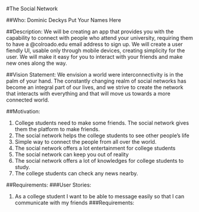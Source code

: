 #The Social Network

##Who:
Dominic Deckys
Put
Your
Names
Here

##Description: 
We will be creating an app that provides you with the capability to connect with people who attend your university, requiring them to have a @colroado.edu email address to sign up. We will create a user fiendly UI, usable only through mobile devices, creating simplicity for the user. We will make it easy for you to interact with your friends and make new ones along the way.

##Vision Statement:
We envision a world were interconnectivity is in the palm of your hand. The constantly changing realm of social networks has become an integral part of our lives, and we strive to create the network that interacts with everything and that will move us towards a more connected world.

##Motivation:
1.	College students need to make some friends. The social network gives them the platform to make friends.
2.	The social network helps the college students to see other people’s life
3.	Simple way to connect the people from all over the world.
4.	The social network offers a lot entertainment for college students
5.	The social network can keep you out of reality 
6.	The social network offers a lot of knowledges for college students to study.
7.	The college students can check any news nearby.

##Requirements:
###User Stories:
1) As a college student I want to be able to message easily so that I can communicate with my friends
###Requirements:
